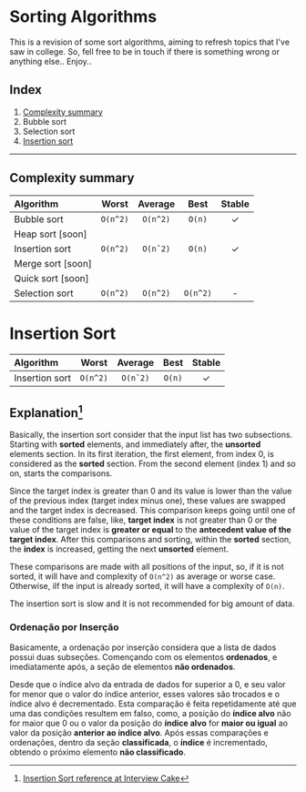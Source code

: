 # Sorting Algorithms

This is a revision of some sort algorithms, aiming to refresh topics that I've saw in college.
So, fell free to be in touch if there is something wrong or anything else..
Enjoy..

## Index

1. [Complexity summary](#complexity-summary)
2. Bubble sort
3. Selection sort
4. [Insertion sort](#insertion-sort)

---

## Complexity summary

|   Algorithm       |   Worst   |   Average     |   Best    |   Stable  |
|:---               |:---:      |:---:          |:---:      |:---:      |
|Bubble sort        | `O(n^2)`  | `O(n^2)`      | `O(n)`    | &check;   |
|Heap sort [soon]   |           |               |           |           |
|Insertion sort     | `O(n^2)`  | `O(nˆ2)`      | `O(n)`    | &check;   |
|Merge sort [soon]  |           |               |           |           |
|Quick sort [soon]  |           |               |           |           |
|Selection sort     | `O(n^2)`  | `O(n^2)`      | `O(n^2)`  | -         |  


# Insertion Sort

|   Algorithm   |   Worst   |   Average     |   Best    |   Stable  |
|:---           |:---:      |:---:          |:---:      |:---:      |
|Insertion sort | `O(n^2)`  | `O(nˆ2)`      | `O(n)`    | &check;   |

## Explanation[^1]

Basically, the insertion sort consider that the input list has two subsections. Starting with **sorted** elements, and immediately after, the **unsorted** elements section. In its first iteration, the first element, from index 0, is considered as the **sorted** section. From the second element (index 1) and so on, starts the comparisons.

Since the target index is greater than 0 and its value is lower than the value of the previous index (target index minus one), these values are swapped and the target index is decreased. This comparison keeps going until one of these conditions are false, like, **target index** is not greater than 0 or the value of the target index is **greater or equal** to the **antecedent value of the target index**. After this comparisons and sorting, within the **sorted** section, the **index** is increased, getting the next **unsorted** element.

These comparisons are made with all positions of the input, so, if it is not sorted, it will have and complexity of `O(n^2)` as average or worse case. Otherwise, iIf the input is already sorted, it will have a complexity of `O(n)`.

The insertion sort is slow and it is not recommended for big amount of data.

### Ordenação por Inserção
Basicamente, a ordenação por inserção considera que a lista de dados possui duas subseções. Començando com os elementos **ordenados**, e imediatamente após, a seção de elementos **não ordenados**.

Desde que o índice alvo da entrada de dados for superior a 0, e seu valor for menor que o valor do índice anterior, esses valores são trocados e o índice alvo é decrementado. Esta comparação é feita repetidamente até que uma das condições resultem em falso, como, a posição do **índice alvo** não for maior que 0 ou o valor da posição do **índice alvo** for **maior ou igual** ao valor da posição **anterior ao índice alvo**. Após essas comparações e ordenações, dentro da seção **classificada**, o **índice** é incrementado, obtendo o próximo elemento **não classificado**.

[^1]: [Insertion Sort reference at Interview Cake](https://www.interviewcake.com/concept/python/insertion-sort)
